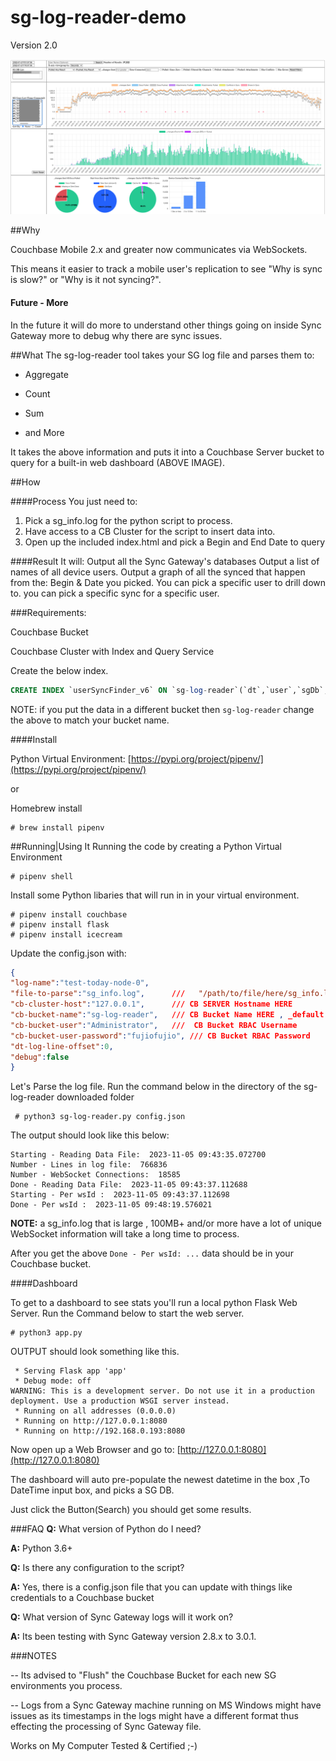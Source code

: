 # sg-log-reader-demo
Version 2.0

![Dashboard](img/sg-log-reader-2.0.png)

##Why

Couchbase Mobile 2.x and greater now communicates via WebSockets.

This means it easier to track a mobile user's replication to see "Why is sync is slow?" or "Why is it not syncing?". 

#### Future - More
In the future it will do more to understand other things going on inside Sync Gateway more to debug why there are sync issues.

##What
The sg-log-reader tool takes your SG log file and parses them to:

* Aggregate

* Count 

* Sum

* and More 

It takes the above information and puts it into a Couchbase Server bucket to query for a built-in web dashboard (ABOVE IMAGE).

##How

####Process
You just need to:

 1. Pick a sg_info.log for the python script to process.
 2. Have access to a CB Cluster for the script to insert data into.
 3. Open up the included index.html and pick a Begin and End Date to query

####Result
 It will:
   Output all the Sync Gateway's databases
   Output a list of names of all device users.
   Output a graph of all the synced that happen from the: Begin & Date you picked.
   You can pick a specific user to drill down to.
   you can pick a specific sync for a specific user.


###Requirements:

Couchbase Bucket

Couchbase Cluster with Index and Query Service

Create the below index.

```sql
CREATE INDEX `userSyncFinder_v6` ON `sg-log-reader`(`dt`,`user`,`sgDb`,`dtDiffSec`,`sentCount`,`errors`,`tRow`,`since`,array_length(`filterBy`),`conflicts`,`pushAttCount`,`pullAttCount`,`pushCount`,`qRow`,`cRow`,`blipC`) WHERE ((`docType` = "byWsId") and (`orphane` = false))
```

NOTE: if you put the data in a different bucket then `sg-log-reader` change the above to match your bucket name.


####Install 

Python Virtual Environment:
[https://pypi.org/project/pipenv/](https://pypi.org/project/pipenv/)

or 

Homebrew install

```console
# brew install pipenv
```


##Running|Using It
Running the code by creating a Python Virtual Environment

```console
# pipenv shell 
```


Install some Python libaries that will run in in your virtual environment.

```console
# pipenv install couchbase
# pipenv install flask
# pipenv install icecream
```

Update the config.json with:

 ```json
 {
"log-name":"test-today-node-0",
"file-to-parse":"sg_info.log",	    ///   "/path/to/file/here/sg_info.log" 
"cb-cluster-host":"127.0.0.1",      /// CB SERVER Hostname HERE
"cb-bucket-name":"sg-log-reader",   /// CB Bucket Name HERE , _default (scope&collection)
"cb-bucket-user":"Administrator",   ///  CB Bucket RBAC Username
"cb-bucket-user-password":"fujiofujio", /// CB Bucket RBAC Password
"dt-log-line-offset":0,
"debug":false
}
 ```

Let's Parse the log file. Run the command below in the directory of the sg-log-reader downloaded folder

```console
 # python3 sg-log-reader.py config.json
```

 The output should look like this below:


```console
Starting - Reading Data File:  2023-11-05 09:43:35.072700
Number - Lines in log file:  766836
Number - WebSocket Connections:  18585
Done - Reading Data File:  2023-11-05 09:43:37.112688
Starting - Per wsId :  2023-11-05 09:43:37.112698
Done - Per wsId :  2023-11-05 09:48:19.576021
```

**NOTE:** a sg_info.log that is large , 100MB+ and/or more have a lot of unique WebSocket information will take a long time to process.

After you get the above ```Done - Per wsId: ...``` data should be in your Couchbase bucket.

####Dashboard

To get to a dashboard to see stats you'll run a local python Flask Web Server. Run the Command below to start the web server.

```console
# python3 app.py
```

OUTPUT should look something like this.

```console
 * Serving Flask app 'app'
 * Debug mode: off
WARNING: This is a development server. Do not use it in a production deployment. Use a production WSGI server instead.
 * Running on all addresses (0.0.0.0)
 * Running on http://127.0.0.1:8080
 * Running on http://192.168.0.193:8080
```

Now open up a Web Browser and go to: [http://127.0.0.1:8080](http://127.0.0.1:8080)


The dashboard will auto pre-populate the newest datetime in the box ,To DateTime input box, and picks a SG DB.

Just click the Button(Search) you should get some results.


###FAQ
**Q:** What version of Python do I need?

**A:** Python 3.6+ 

**Q:** Is there any configuration to the script?

**A:** Yes, there is a config.json file that you can update with things like credentials to a Couchbase bucket


**Q:** What version of Sync Gateway logs will it work on?

**A:** Its been testing with Sync Gateway version 2.8.x to 3.0.1. 

###NOTES

-- Its advised to "Flush" the Couchbase Bucket for each new SG environments you process.

-- Logs from a Sync Gateway machine running on MS Windows might have issues as its timestamps in the logs might have a different format thus effecting the processing of Sync Gateway file.



Works on My Computer Tested & Certified ;-)